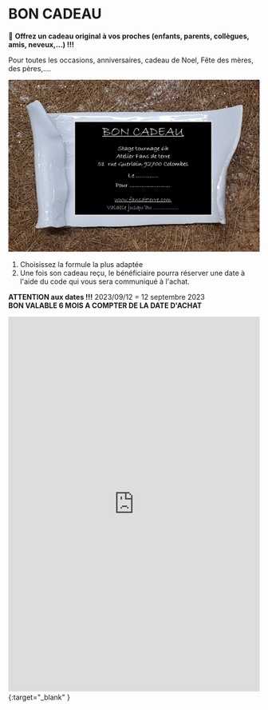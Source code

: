 # BON CADEAU  

🎁 **Offrez un cadeau original à vos proches (enfants, parents, collègues, amis, neveux,…) !!!**  

Pour toutes les occasions, anniversaires, cadeau de Noel, Fête des mères, des pères,….  

<img src="/images/carte cadeau-ceramique-fansdeterre-raku-paris-600 410.png" class="image-horiz">

1. Choisissez la formule la plus adaptée  
2. Une fois son cadeau reçu, le bénéficiaire pourra réserver une date à l'aide du code qui vous sera communiqué à l'achat.  

     
**ATTENTION aux dates !!!**   2023/09/12  =  12 septembre 2023  
**BON VALABLE 6 MOIS A COMPTER DE LA DATE D'ACHAT**  
<iframe id="haWidget" allowtransparency="true" scrolling="auto" src="https://www.helloasso.com/associations/fans-de-terre/evenements/bon-cadeau-2023-2024/widget" style="width: 100%; height: 750px; border: none;"></iframe>{:target="_blank" }  

